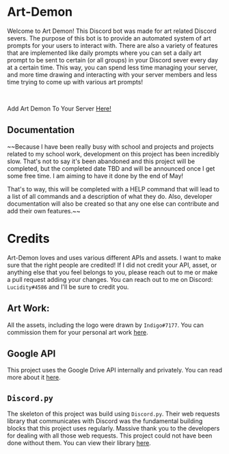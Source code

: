 # Art-Demon
Welcome to Art Demon! This Discord bot was made for art related Discord severs. The purpose of this bot is to provide an automated system of art prompts for your users to interact with. There are also a variety of features that are implemented like daily prompts where you can set a daily art prompt to be sent to certain (or all groups) in your Discord sever every day at a certain time. This way, you can spend less time managing your server, and more time drawing and interacting with your server members and less time trying to come up with various art prompts!

<br>

Add Art Demon To Your Server [Here!](https://discord.com/api/oauth2/authorize?client_id=740666177554219067&permissions=8&scope=bot)


## Documentation
~~Because I have been really busy with school and projects and projects related to my school work, development on this project has been incredibly slow. That's not to say it's been abandoned and this project will be completed, but the completed date TBD and will be announced once I get some free time. I am aiming to have it done by the end of May!

That's to way, this will be completed with a HELP command that will lead to a list of all commands and a description of what they do. Also, developer documentation will also be created so that any one else can contribute and add their own features.~~

# Credits
Art-Demon loves and uses various different APIs and assets. I want to make sure that the right people are credited! If I did not credit your API, asset, or anything else that you feel belongs to you, please reach out to me or make a pull request adding your changes. You can reach out to me on Discord: `Lucidity#4586` and I'll be sure to credit you.
## Art Work:
All the assets, including the logo were drawn by `Indigo#7177`. You can commission them for your personal art work [here](https://commission-indigo.carrd.co/).

## Google API
This project uses the Google Drive API internally and privately. You can read more about it [here](https://developers.google.com/drive/api).

## `Discord.py`
The skeleton of this project was build using `Discord.py`. Their web requests library that communicates with Discord was the fundamental building blocks that this project uses regularly. Massive thank you to the developers for dealing with all those web requests. This project could not have been done without them. You can view their library [here](https://discordpy.readthedocs.io/en/stable/).
